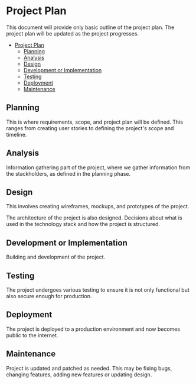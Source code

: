 # Project Plan

This document will provide only basic outline of the project plan. The project plan will be updated as the project progresses.

- [Project Plan](#project-plan)
  - [Planning](#planning)
  - [Analysis](#analysis)
  - [Design](#design)
  - [Development or Implementation](#development-or-implementation)
  - [Testing](#testing)
  - [Deployment](#deployment)
  - [Maintenance](#maintenance)

## Planning

This is where requirements, scope, and project plan will be defined. This ranges from creating user stories to defining the project's scope and timeline.

## Analysis

Information gathering part of the project, where we gather information from the stackholders, as defined in the planning phase.

## Design

This involves creating wireframes, mockups, and prototypes of the project.

The architecture of the project is also designed. Decisions about what is used in the technology stack and how the project is structured.

## Development or Implementation

Building and development of the project.

## Testing

The project undergoes various testing to ensure it is not only functional but also secure enough for production.

## Deployment

The project is deployed to a production environment and now becomes public to the internet.

## Maintenance

Project is updated and patched as needed. This may be fixing bugs, changing features, adding new features or updating design.
